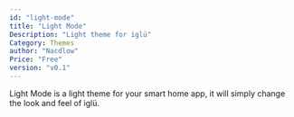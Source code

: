 ```yaml
---
id: "light-mode"
title: "Light Mode"
Description: "Light theme for iglü"
Category: Themes
author: "Nacdlow"
Price: "Free"
version: "v0.1"
---
```


Light Mode is a light theme for your smart home app, it will simply change the
look and feel of iglü.
